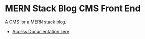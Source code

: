 # MERN Stack Blog CMS Front End
A CMS for a MERN stack blog.
- [Access Documentation here](https://github.com/jkcswd/blog-api)

